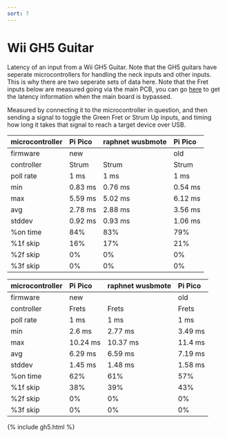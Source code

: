 ```yaml
---
sort: 7
---
```


# Wii GH5 Guitar

Latency of an input from a Wii GH5 Guitar. Note that the GH5 guitars have seperate microcontrollers for handling the neck inputs and other inputs.
This is why there are two seperate sets of data here. Note that the Fret inputs below are measured going via the main PCB, you can go [here](https://santroller.tangentmc.net/latency/gh5_neck_direct_santroller.html) to get the latency information when the main board is bypassed.

Measured by connecting it to the microcontroller in question, and then sending a signal to toggle the Green Fret or Strum Up inputs, and timing how long it takes that signal to reach a target device over USB.

| microcontroller | Pi Pico | raphnet wusbmote | Pi Pico |
| :-------------- | :------ | :--------------- | :------ |
| firmware        | new     |                  | old     |
| controller      | Strum   | Strum            | Strum   |
| poll rate       | 1 ms    | 1 ms             | 1 ms    |
| min             | 0.83 ms | 0.76 ms          | 0.54 ms |
| max             | 5.59 ms | 5.02 ms          | 6.12 ms |
| avg             | 2.78 ms | 2.88 ms          | 3.56 ms |
| stddev          | 0.92 ms | 0.93 ms          | 1.06 ms |
| %on time        | 84%     | 83%              | 79%     |
| %1f skip        | 16%     | 17%              | 21%     |
| %2f skip        | 0%      | 0%               | 0%      |
| %3f skip        | 0%      | 0%               | 0%      |

| microcontroller | Pi Pico  | raphnet wusbmote | Pi Pico |
| :-------------- | :------- | :--------------- | :------ |
| firmware        | new      |                  | old     |
| controller      | Frets    | Frets            | Frets   |
| poll rate       | 1 ms     | 1 ms             | 1 ms    |
| min             | 2.6 ms   | 2.77 ms          | 3.49 ms |
| max             | 10.24 ms | 10.37 ms         | 11.4 ms |
| avg             | 6.29 ms  | 6.59 ms          | 7.19 ms |
| stddev          | 1.45 ms  | 1.48 ms          | 1.58 ms |
| %on time        | 62%      | 61%              | 57%     |
| %1f skip        | 38%      | 39%              | 43%     |
| %2f skip        | 0%       | 0%               | 0%      |
| %3f skip        | 0%       | 0%               | 0%      |

{% include gh5.html %}
